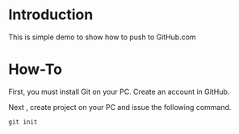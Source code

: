 Introduction
============
This is simple demo to show how to push to GitHub.com

How-To
======
First, you must install Git on your PC. Create an account
in GitHub.

Next , create project on your PC and issue the following command.
```
git init
```


